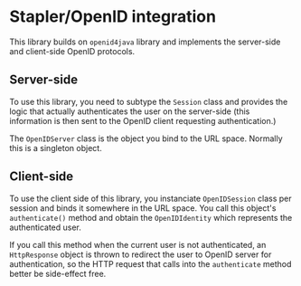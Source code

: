 Stapler/OpenID integration
==========================

This library builds on `openid4java` library and implements the server-side and client-side OpenID protocols.

Server-side
-----------
To use this library, you need to subtype the `Session` class and provides the logic that actually authenticates the user on the server-side (this information is then sent to the OpenID client requesting authentication.)

The `OpenIDServer` class is the object you bind to the URL space. Normally this is a singleton object.

Client-side
-----------
To use the client side of this library, you instanciate `OpenIDSession` class per session and binds it somewhere in the URL space. You call this object's `authenticate()` method and obtain the `OpenIDIdentity` which represents the authenticated user.

If you call this method when the current user is not authenticated, an `HttpResponse` object is thrown to redirect the user to OpenID server for authentication, so the HTTP request that calls into the `authenticate` method better be side-effect free.
